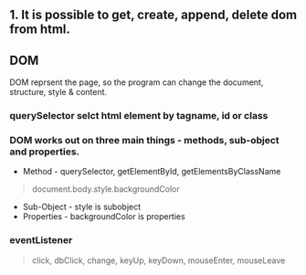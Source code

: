 ## 1. It is possible to get, create, append, delete dom from html.

## DOM

DOM reprsent the page, so the program can change the document, structure, style & content.

### querySelector selct html element by tagname, id or class

### DOM works out on three main things - methods, sub-object and properties.

- Method - querySelector, getElementById, getElementsByClassName

> document.body.style.backgroundColor

- Sub-Object - style is subobject
- Properties - backgroundColor is properties

### eventListener

> click, dbClick, change, keyUp, keyDown, mouseEnter, mouseLeave
